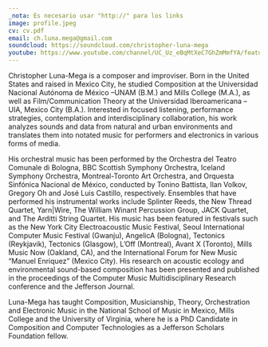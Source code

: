```yaml
---
_nota: Es necesario usar "http://" para los links
image: profile.jpeg
cv: cv.pdf
email: ch.luna.mega@gmail.com
soundcloud: https://soundcloud.com/christopher-luna-mega
youtube: https://www.youtube.com/channel/UC_Uz_eBqMtXeC7GhZmMmfYA/featured?view_as=subscriber
---
```


Christopher Luna-Mega is a composer and improviser. Born in the United States and raised in Mexico City, he studied Composition at the Universidad Nacional Autónoma de México –UNAM (B.M.) and Mills College (M.A.), as well as Film/Communication Theory at the Universidad Iberoamericana –UIA, Mexico City (B.A.). Interested in focused listening, performance strategies, contemplation and interdisciplinary collaboration, his work analyzes sounds and data from natural and urban environments and translates them into notated music for performers and electronics in various forms of media. 


His orchestral music has been performed by the Orchestra del Teatro Comunale di Bologna, BBC Scottish Symphony Orchestra, Iceland Symphony Orchestra, Montreal-Toronto Art Orchestra, and Orquesta Sinfónica Nacional de México, conducted by Tonino Battista, Ilan Volkov, Gregory Oh and José Luis Castillo, respectively. Ensembles that have performed his instrumental works include Splinter Reeds, the New Thread Quartet, Yarn|Wire, The William Winant Percussion Group, JACK Quartet, and The Arditti String Quartet. His music has been featured in festivals such as the New York City Electroacoustic Music Festival, Seoul International Computer Music Festival (Gwanju), AngelicA (Bologna), Tectonics (Reykjavik), Tectonics (Glasgow), L’Off (Montreal), Avant X (Toronto), Mills Music Now (Oakland, CA), and the International Forum for New Music “Manuel Enriquez” (Mexico City). His research on acoustic ecology and environmental sound-based composition has been presented and published in the proceedings of the Computer Music Multidisciplinary Research conference and the Jefferson Journal.

Luna-Mega has taught Composition, Musicianship, Theory, Orchestration and Electronic Music in the National School of Music in Mexico, Mills College and the University of Virginia, where he is a PhD Candidate in Composition and Computer Technologies as a Jefferson Scholars Foundation fellow.
